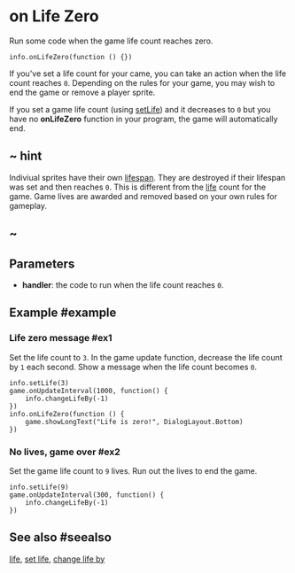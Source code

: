 # on Life Zero

Run some code when the game life count reaches zero.

```sig
info.onLifeZero(function () {})
```

If you've set a life count for your came, you can take an action when the life count reaches `0`. Depending on the rules for your game, you may wish to end the game or remove a player sprite.

If you set a game life count (using [setLife](/reference/info/set-life)) and it decreases to `0` but you have no **onLifeZero** function in your program, the game will automatically end.

## ~ hint

Indiviual sprites have their own [lifespan](/reference/sprites/sprite/lifespan). They are destroyed if their lifespan was set and then reaches `0`. This is different from the [life](/reference/info/life) count for the game. Game lives are awarded and removed based on your own rules for gameplay.

## ~

## Parameters

* **handler**: the code to run when the life count reaches `0`.

## Example #example

### Life zero message #ex1

Set the life count to `3`. In the game update function, decrease the life count by `1` each second. Show a message when the life count becomes `0`.

```blocks
info.setLife(3)
game.onUpdateInterval(1000, function() {
    info.changeLifeBy(-1)
})
info.onLifeZero(function () {
    game.showLongText("Life is zero!", DialogLayout.Bottom)
})
```

### No lives, game over #ex2

Set the game life count to `9` lives. Run out the lives to end the game.

```blocks
info.setLife(9)
game.onUpdateInterval(300, function() {
    info.changeLifeBy(-1)
})
```

## See also #seealso

[life](/reference/info/life),
[set life](/reference/info/set-life),
[change life by](/reference/info/change-life-by)